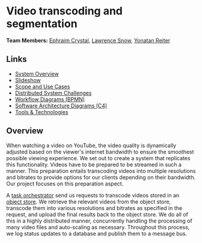 # Video transcoding and segmentation

**Team Members:** [Ephraim Crystal](mailto:ecrysta1@mail.yu.edu), [Lawrence Snow](mailto:lsnow@mail.yu.edu), [Yonatan Reiter](mailto:yreiter@mail.yu.edu)

## Links

- [System Overview](Project%20Description%20and%20Presentation/System%20Overview.pdf)
- [Slideshow](Project%20Description%20and%20Presentation/Video%20Streaming%20Capstone%20Presentation.pptx)
- [Scope and Use Cases](Project%20Description%20and%20Presentation/scope.md)
- [Distributed System Challenges](Project%20Description%20and%20Presentation/challenges.md)
- [Workflow Diagrams (BPMN)](Project%20Description%20and%20Presentation/workflow.md)
- [Software Architecture Diagrams (C4)](Project%20Description%20and%20Presentation/architecture.md)
- [Tools & Technologies](Project%20Description%20and%20Presentation/technologies.md)

## Overview

When watching a video on YouTube, the video quality is dynamically adjusted based on the viewer's internet bandwidth to ensure the smoothest possible viewing experience. We set out to create a system that replicates this functionality. Videos have to be prepared to be streamed in such a manner. This preparation entails transcoding videos into multiple resolutions and bitrates to provide options for our clients depending on their bandwidth. Our project focuses on this preparation aspect.

A [task orchestrator](https://github.com/S24-Capstone-Distributed/V3) send us requests to transcode videos stored in an [object store](https://github.com/S24-Capstone-Distributed/V1). We retrieve the relevant videos from the object store, transcode them into various resolutions and bitrates as specified in the request, and upload the final results back to the object store. We do all of this in a highly distributed manner, concurrently handling the processing of many video files and auto-scaling as necessary. Throughout this process, we log status updates to a database and publish them to a message bus.
